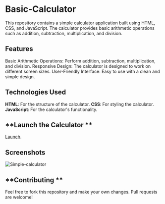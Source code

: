 # **Basic-Calculator**
This repository contains a simple calculator application built using HTML, CSS, and JavaScript. The calculator provides basic arithmetic operations such as addition, subtraction, multiplication, and division.

## **Features**
Basic Arithmetic Operations: Perform addition, subtraction, multiplication, and division.
Responsive Design: The calculator is designed to work on different screen sizes.
User-Friendly Interface: Easy to use with a clean and simple design.

## **Technologies Used**
**HTML**: For the structure of the calculator.
**CSS**: For styling the calculator.
**JavaScript**: For the calculator's functionality.

## **Launch the Calculator **
[Launch](https://harshitrajpurohit.github.io/Basic-Calculator/).

## **Screenshots**
![Simple-calculator](https://github.com/Harshitrajpurohit/Basic-Calculator/assets/115687640/16dcc4eb-bde9-4311-bb2a-a5551b7904ec)

## **Contributing **
Feel free to fork this repository and make your own changes. Pull requests are welcome!

